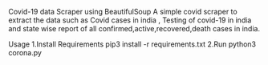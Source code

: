 Covid-19 data Scraper using BeautifulSoup
A simple covid scraper to extract the data such as Covid cases in india , Testing of covid-19 in india and state wise report of all confirmed,active,recovered,death cases in india.

Usage
1.Install Requirements pip3 install -r requirements.txt
2.Run python3 corona.py
